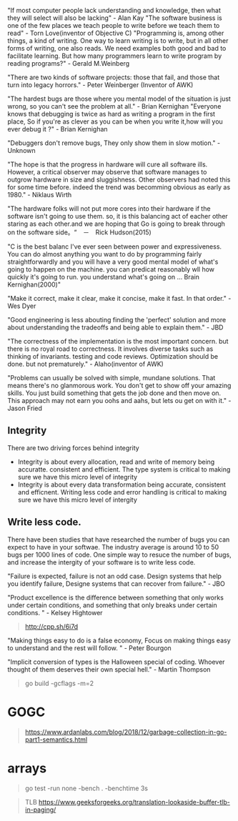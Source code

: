 "If most computer people lack understanding and knowledge, then what they will select will also be lacking" - Alan Kay
"The software business is one of the few places we teach people to write before we teach them to read" - Torn Love(inventor of Objective C)
"Programming is, among other things, a kind of writing. One way to learn writing is to write, but in all other forms of writing, one also reads. We need examples both good and bad to facilitate learning. But how many programmers learn to write program by reading programs?" - Gerald M.Weinberg

"There are two kinds of software projects: those that fail, and those that turn into legacy horrors." - Peter Weinberger (Inventor of AWK)

"The hardest bugs are those where you mental model of the situation is just wrong, so you can't see the problem at all." - Brian Kernighan
"Everyone knows that debugging is twice as hard as writing a program in the first place, So if you're as clever as you can be when you write it,how will you ever debug it ?" - Brian Kernighan

"Debuggers  don't remove bugs, They only show them in slow motion." - Unknown

"The hope is that the progress in hardware will cure all software ills. However, a critical observer may observe that software manages to outgrow hardware in size and sluggishness. Other observers had noted this for some time before. indeed the trend was becomming obvious as early as 1980." - Niklaus Wirth

"The hardware folks will not put more cores into their hardware if the software isn't going to use them. so, it is this balancing act of eacher other staring as each other.and we are hoping that Go is going to break through on the software side。“　－　Rick Hudson(2015)


"C is the best balanc I've ever seen between power and expressiveness. You can do almost anything you want to do by programming fairly straightforwardly and you will have a very good mental model of what's going to happen on the machine. you can predicat reasonably wll how quickly it's going to run. you understand what's going on ... Brain Kernighan(2000)"


"Make it correct, make it clear, make it concise, make it fast. In that order." - Wes Dyer

"Good engineering is less abouting finding the 'perfect' solution and more about understanding the tradeoffs and being able to explain them." - JBD

"The correctness of the implementation is the most important concern. but there is no royal road to correctness. It involves diverse tasks such as thinking of invariants. testing and code reviews. Optimization should be done. but not prematurely." - Alaho(inventor of AWK)


"Problems can usually be solved with simple, mundane solutions. That means there's no glanmorous work. You don't get to show off your amazing skills. You just build something that gets the job done and then move on. This approach may not earn you oohs and aahs, but lets ou get on with it." - Jason Fried


## Integrity

There are two driving forces behind integrity

+ Integrity is about every allocation, read and write of memory being accuratte. consistent and efficient. The type system is critical to making sure we have this micro level of integrity
+ Integrity is about every data transformation being accurate, consistent and efficnent. Writing less code and error handling is critical to making sure we have this micro level of intergity



## Write less code.

There have been studies that have researched the number of bugs you can expect to have in your softwae. The industry average is around 10 to 50 bugs per 1000 lines of code. One simple way to resuce the number of bugs, and increase the intergity of your software is to write less code.




"Failure is expected, failure is not an odd case. Design systems that help you identify failure, Designe systems that can recover from failure." - JBO

"Product excellence is the difference between something that only works under certain conditions, and something that only breaks under certain conditions. " - Kelsey Hightower



> http://cpp.sh/6i7d


"Making things easy to do is a false economy, Focus on making things easy to understand and the rest will follow. " - Peter Bourgon



"Implicit conversion of types is the Halloween special of coding. Whoever thought of them deserves their own special hell." - Martin Thompson






> go build -gcflags -m=2



# GOGC

> https://www.ardanlabs.com/blog/2018/12/garbage-collection-in-go-part1-semantics.html

# arrays

> go test  -run none -bench . -benchtime 3s



> TLB
> https://www.geeksforgeeks.org/translation-lookaside-buffer-tlb-in-paging/

